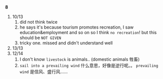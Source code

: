 **8**
1. 10/13
	1. did not think twice
	2. he says it's because tourism promotes recreation, I saw education&employment and so on so I think `no recreation`! but this should be `NOT GIVEN`
	3. tricky one. missed and didn't understand well
2. 13/13
3. 12/14
	1. I don't know `livestock` is animals.. (domestic animals 牲畜)
	2. `sail into a prevailing wind` 什么意思，好像是逆行呢。。 `prevailing wind` 是信风、盛行风……
